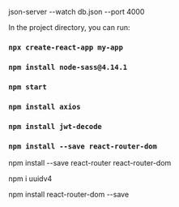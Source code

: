 json-server --watch db.json --port 4000


In the project directory, you can run:

### `npx create-react-app my-app`

### `npm install node-sass@4.14.1`

### `npm start`

### `npm install axios`

### `npm install jwt-decode`

### `npm install --save react-router-dom`

npm install --save react-router react-router-dom 

npm i uuidv4

npm install react-router-dom --save